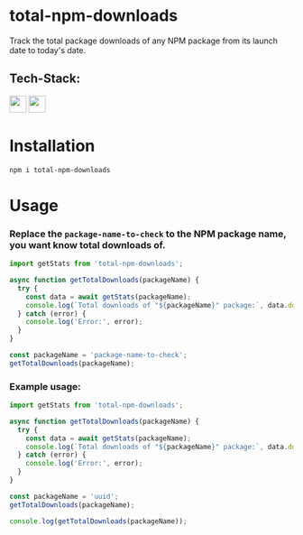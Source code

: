 # total-npm-downloads

Track the total package downloads of any NPM package from its launch date to today's date.

## Tech-Stack:

<code><img height="30" src="https://img.shields.io/badge/NPM-111111?style=for-the-badge&logo=npm&logoColor=#c63635"></code>
<code><img height="30" src="https://img.shields.io/badge/JavaScript-111111?style=for-the-badge&logo=javascript&logoColor=F7DF1E"></code>


# Installation

```shell
npm i total-npm-downloads
```

# Usage

### Replace the `package-name-to-check` to the NPM package name, you want know total downloads of.

```js
import getStats from 'total-npm-downloads';

async function getTotalDownloads(packageName) {
  try {
    const data = await getStats(packageName);
    console.log(`Total downloads of "${packageName}" package:`, data.downloads);
  } catch (error) {
    console.log('Error:', error);
  }
}

const packageName = 'package-name-to-check';
getTotalDownloads(packageName);
```

### Example usage:

```js
import getStats from 'total-npm-downloads';

async function getTotalDownloads(packageName) {
  try {
    const data = await getStats(packageName);
    console.log(`Total downloads of "${packageName}" package:`, data.downloads);
  } catch (error) {
    console.log('Error:', error);
  }
}

const packageName = 'uuid';
getTotalDownloads(packageName);

console.log(getTotalDownloads(packageName));
```
